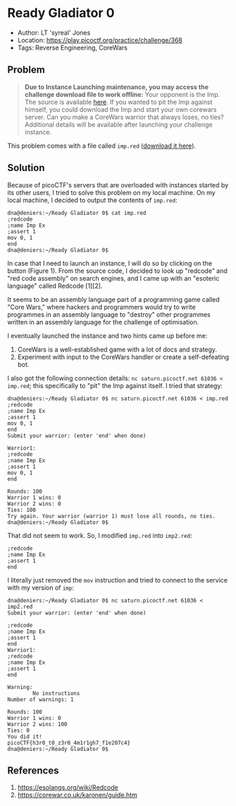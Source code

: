 # Ready Gladiator 0

* Author: LT 'syreal' Jones
* Location: https://play.picoctf.org/practice/challenge/368
* Tags: Reverse Engineering, CoreWars

## Problem

> __Due to Instance Launching maintenance, you may access the challenge download file to work offline:__ Your opponent is the Imp. The source is available [here](https://artifacts.picoctf.net/c/309/imp.red). If you wanted to pit the Imp against himself, you could download the Imp and start your own corewars server. Can you make a CoreWars warrior that always loses, no ties? Additional details will be available after launching your challenge instance.

This problem comes with a file called ``imp.red`` ([download it here](./imp.red)).

## Solution

Because of picoCTF's servers that are overloaded with instances started by its other users, I tried to solve this problem on my local machine. On my local machine, I decided to output the contents of ``imp.red``:

```
dna@deniers:~/Ready Gladiator 0$ cat imp.red
;redcode
;name Imp Ex
;assert 1
mov 0, 1
end
dna@deniers:~/Ready Gladiator 0$ 
```

In case that I need to launch an instance, I will do so by clicking on the button (Figure 1). From the source code, I decided to look up "redcode" and "red code assembly" on search engines, and I came up with an "esoteric language" called Redcode [1][2]. 

It seems to be an assembly language part of a programming game called "Core Wars," where hackers and programmers would try to write programmes in an assembly language to "destroy" other programmes written in an assembly language for the challenge of optimisation. 

I eventually launched the instance and two hints came up before me:

1. CoreWars is a well-established game with a lot of docs and strategy.
2. Experiment with input to the CoreWars handler or create a self-defeating bot.

I also got the following connection details: ``nc saturn.picoctf.net 61036 < imp.red``; this specifically to "pit" the Imp against itself. I tried that strategy:

```
dna@deniers:~/Ready Gladiator 0$ nc saturn.picoctf.net 61036 < imp.red
;redcode
;name Imp Ex
;assert 1
mov 0, 1
end
Submit your warrior: (enter 'end' when done)

Warrior1:
;redcode
;name Imp Ex
;assert 1
mov 0, 1
end

Rounds: 100
Warrior 1 wins: 0
Warrior 2 wins: 0
Ties: 100
Try again. Your warrior (warrior 1) must lose all rounds, no ties.
dna@deniers:~/Ready Gladiator 0$ 
```

That did not seem to work. So, I modified ``imp.red`` into ``imp2.red``:

```
;redcode
;name Imp Ex
;assert 1
end
```

I literally just removed the ``mov`` instruction and tried to connect to the service with my version of ``imp``:

```
dna@deniers:~/Ready Gladiator 0$ nc saturn.picoctf.net 61036 < imp2.red
Submit your warrior: (enter 'end' when done)

;redcode
;name Imp Ex
;assert 1
end
Warrior1:
;redcode
;name Imp Ex
;assert 1
end

Warning:
        No instructions
Number of warnings: 1

Rounds: 100
Warrior 1 wins: 0
Warrior 2 wins: 100
Ties: 0
You did it!
picoCTF{h3r0_t0_z3r0_4m1r1gh7_f1e207c4}
dna@deniers:~/Ready Gladiator 0$ 
```

## References

1. https://esolangs.org/wiki/Redcode
2. https://corewar.co.uk/karonen/guide.htm
